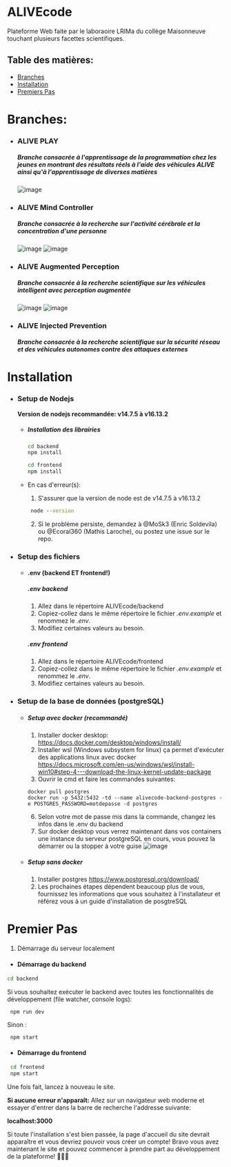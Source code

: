 # ALIVEcode

Plateforme Web faite par le laboraoire LRIMa du collège Maisonneuve touchant plusieurs facettes scientifiques.

## Table des matières:

- [Branches](#branches)
- [Installation](#installation)
- [Premiers Pas](#premier-pas)

# **Branches:**

- ### ALIVE PLAY
  ##### Branche consacrée à l'apprentissage de la programmation chez les jeunes en montrant des résultats réels à l'aide des véhicules ALIVE ainsi qu'à l'apprentissage de diverses matières
  ![image](https://user-images.githubusercontent.com/62816157/114948080-58249f00-9e1c-11eb-9afe-4081a82fd066.png?raw=true)
- ### ALIVE Mind Controller
  ##### Branche consacrée à la recherche sur l'activité cérébrale et la concentration d'une personne
  ![image](https://user-images.githubusercontent.com/62816157/116498951-f41cc480-a878-11eb-852f-a89c6088d7b3.png)
  ![image](https://user-images.githubusercontent.com/62816157/116499031-2c240780-a879-11eb-97fd-b83f4e7f1510.png)
- ### ALIVE Augmented Perception
  ##### Branche consacrée à la recherche scientifique sur les véhicules intelligent avec perception augmentée
  ![image](https://user-images.githubusercontent.com/62816157/116498903-d3ed0580-a878-11eb-87b0-5873aac01291.png)
  ![image](https://user-images.githubusercontent.com/62816157/116499088-4a8a0300-a879-11eb-9dae-4ccb92721c06.png)
- ### ALIVE Injected Prevention
  ##### Branche consacrée à la recherche scientifique sur la sécurité réseau et des véhicules autonomes contre des attaques externes

# Installation

- ### Setup de Nodejs

  **Version de nodejs recommandée: v14.7.5 à v16.13.2**

  - ##### Installation des librairies

    ```cmd
    cd backend
    npm install

    cd frontend
    npm install
    ```

  - En cas d'erreur(s):

    1. S'assurer que la version de node est de v14.7.5 à v16.13.2

    ```cmd
     node --version
    ```

    2. Si le problème persiste, demandez à @MoSk3 (Enric Soldevila) ou @Ecoral360 (Mathis Laroche), ou postez une issue sur le repo.

- ### Setup des fichiers

  - #### .env (backend ET frontend!)

    ##### .env backend

    1.  Allez dans le répertoire ALIVEcode/backend
    2.  Copiez-collez dans le même répertoire le fichier _.env.example_ et renommez le _.env_.
    3.  Modifiez certaines valeurs au besoin.

    ##### .env frontend

    1.  Allez dans le répertoire ALIVEcode/frontend
    2.  Copiez-collez dans le même répertoire le fichier _.env.example_ et renommez le _.env_.
    3.  Modifiez certaines valeurs au besoin.

- ### Setup de la base de données (postgreSQL)

  - ##### Setup avec docker (recommandé)

    1. Installer docker desktop: https://docs.docker.com/desktop/windows/install/
    2. Installer wsl (Windows subsystem for linux) ça permet d'exécuter des applications linux avec docker https://docs.microsoft.com/en-us/windows/wsl/install-win10#step-4---download-the-linux-kernel-update-package
    3. Ouvrir le cmd et faire les commandes suivantes:

    ```
    docker pull postgres
    docker run -p 5432:5432 -td --name alivecode-backend-postgres -e POSTGRES_PASSWORD=motdepasse -d postgres
    ```

    6. Selon votre mot de passe mis dans la commande, changez les infos dans le .env du backend
    7. Sur docker desktop vous verrez maintenant dans vos containers une instance du serveur postgreSQL en cours, vous pouvez la démarrer ou la stopper à votre guise
       ![image](https://user-images.githubusercontent.com/62816157/133109379-a30dccd0-a93f-406c-bc36-51540d93efc5.png)

  - ##### Setup sans docker
    1. Installer postgres https://www.postgresql.org/download/
    2. Les prochaines étapes dépendent beaucoup plus de vous, fournissez les informations que vous souhaitez à l'installateur et référez vous à un guide d'installation de posgtreSQL

# Premier Pas

1. Démarrage du serveur localement

- #### Démarrage du backend

```cmd
cd backend
```

Si vous souhaitez exécuter le backend avec toutes les fonctionnalités de développement (file watcher, console logs):

```
 npm run dev
```

Sinon :

```
 npm start
```

- #### Démarrage du frontend

```cmd
 cd frontend
 npm start
```

Une fois fait, lancez à nouveau le site.

**Si aucune erreur n'apparaît:**
Allez sur un navigateur web moderne et essayer d'entrer dans la barre de recherche l'addresse suivante:

**localhost:3000**

Si toute l'installation s'est bien passée, la page d'accueil du site devrait apparaître et vous devriez pouvoir vous créer un compte! Bravo vous avez maintenant le site et pouvez commencer à prendre part au développement de la plateforme! 🎉🎉🎉

